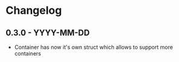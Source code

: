 # Changelog

## 0.3.0 - YYYY-MM-DD

- Container has now it's own struct which allows to support more containers
